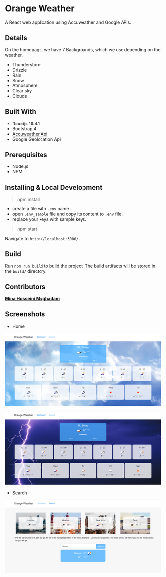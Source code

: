 # Orange Weather 
A React web application using Accuweather and Google APIs.

## Details 
On the homepage, we have 7 Backgrounds, which we use depending on the weather.

- Thunderstorm
- Drizzle
- Rain
- Snow
- Atmosphere
- Clear sky
- Clouds


## Built With
- Reactjs 16.4.1
- Bootstrap 4
- [Accuweather Api](https://developer.accuweather.com/apis)
- Google Geolocation Api

## Prerequisites
- Node.js
- NPM

## Installing & Local Development

> npm install

- create a file with `.env` name .
- open `.env_sample` file and copy its content to `.env` file.
- replace your keys with sample keys.

> npm start

Navigate to `http://localhost:3000/`.


## Build

Run `npm run build` to build the project. The build artifacts will be stored in the `build/` directory.

## Contributors
[**Mina Hosseini Moghadam**](http://linkedin.com/in/minahm)

## Screenshots
- Home

![home](/screenshots/home-clouds.jpg)

![home](/screenshots/home-t.jpg)


- Search

![search](/screenshots/search.jpg)